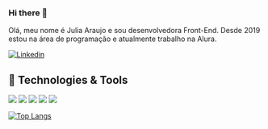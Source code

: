 ### Hi there 👋
Olá, meu nome é Julia Araujo e sou desenvolvedora Front-End. Desde 2019 estou na área de programação e atualmente trabalho na Alura. 

[![Linkedin](https://img.shields.io/badge/LinkedIn-0077B5?style=for-the-badge&logo=linkedin&logoColor=white)](https://www.linkedin.com/in/julia-araujo-876638169/)

## :wrench: Technologies & Tools

![](https://img.shields.io/badge/Code-HTML-informational?style=flat&logo=html5&logoColor=white&color=EA1F69)
![](https://img.shields.io/badge/Code-CSS-informational?style=flat&logo=css3&logoColor=white&color=EA1F69)
![](https://img.shields.io/badge/Code-JavaScript-informational?style=flat&logo=javascript&logoColor=white&color=EA1F69)
![](https://img.shields.io/badge/Editor-IntelliJ_IDEA-informational?style=flat&logo=intellij-idea&logoColor=white&color=EA1F69)
![](https://img.shields.io/badge/Repository-Github-informational?style=flat&logo=git&logoColor=white&color=EA1F69)


[![Top Langs](https://github-readme-stats.vercel.app/api/top-langs/?username=juliaAparecida&layout=compact&theme=monokai)](https://github.com/anuraghazra/github-readme-stats)
